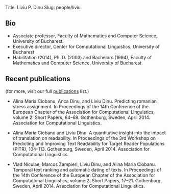 ﻿Title: Liviu P. Dinu
Slug: people/liviu

## Bio

- Associate professor, Faculty of Mathematics and Computer Science, University of
Bucharest.
- Executive director, Center for Computational Linguistics, University of
Bucharest
- Habilitation (2014), Ph. D. (2003) and Bachelors (1994), Faculty of Mathematics
 and Computer Science, University of Bucharest

## Recent publications
(for more, visit our full [publications](/publications.html) list.)

- Alina Maria Ciobanu, Anca Dinu, and Liviu Dinu. Predicting romanian stress
  assignment. In Proceedings of the 14th Conference of the European Chapter of
  the Association for Computational Linguistics, volume 2: Short Papers, 64–68.
  Gothenburg, Sweden, April 2014. Association for Computational Linguistics. 

- Alina Maria Ciobanu and Liviu Dinu. A quantitative insight into the impact of
  translation on readability. In Proceedings of the 3rd Workshop on Predicting
  and Improving Text Readability for Target Reader Populations (PITR), 104–113.
  Gothenburg, Sweden, April 2014. Association for Computational Linguistics. 

- Vlad Niculae, Marcos Zampieri, Liviu Dinu, and Alina Maria Ciobanu. Temporal
  text ranking and automatic dating of texts. In Proceedings of the 14th
  Conference of the European Chapter of the Association for Computational
  Linguistics, volume 2: Short Papers, 17–21. Gothenburg, Sweden, April 2014.
  Association for Computational Linguistics. 


